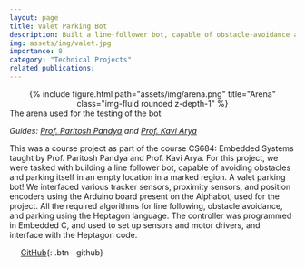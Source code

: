 ```yaml
---
layout: page
title: Valet Parking Bot
description: Built a line-follower bot, capable of obstacle-avoidance and parking using the Arduino-UNO based Alphabot
img: assets/img/valet.jpg
importance: 8
category: "Technical Projects"
related_publications:
---
```


<center>
<div class="row">
    <div class="col-sm mt-4 mt-md-0">
        {% include figure.html path="assets/img/arena.png" title="Arena" class="img-fluid rounded z-depth-1" %}
    </div>
</div>
</center>
<div class="caption">
    The arena used for the testing of the bot
</div>

_Guides: [Prof. Paritosh Pandya](https://www.cse.iitb.ac.in/~pandya58/) and [Prof. Kavi Arya](https://iitb.irins.org/profile/51854)_  

This was a course project as part of the course CS684: Embedded Systems taught by Prof. Paritosh Pandya and Prof. Kavi Arya. For this project, we were tasked with building a line follower bot, capable of avoiding obstacles and parking itself in an empty location in a marked region. A valet parking bot! We interfaced various tracker sensors, proximity sensors, and position encoders using the Arduino board present on the Alphabot, used for the project. All the required algorithms for line following, obstacle avoidance, and parking using the Heptagon language. The controller was programmed in Embedded C, and used to set up sensors and motor drivers, and interface with the Heptagon code.

&nbsp;&nbsp;&nbsp;&nbsp; [GitHub](https://github.com/AnubhavBhatla/Valet-Parking-Bot){: .btn--github}
